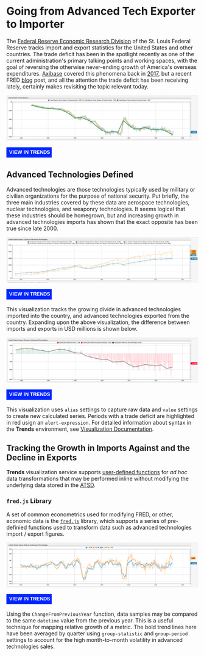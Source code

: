 # Going from Advanced Tech Exporter to Importer

The [Federal Reserve Economic Research Division](https://fred.stlouisfed.org/) of the St. Louis Federal Reserve tracks import and export statistics for the United States and other countries. The trade deficit has been in the spotlight recently as one of the current administration's primary talking points and working spaces, with the goal of reversing the otherwise never-ending growth of America's overseas expenditures. [Axibase](https://axibase.com/) covered this phenomena back in [2017](../../USInternationalTrade/README.md), but a recent FRED [blog](https://fredblog.stlouisfed.org/2018/05/the-high-tech-trade-balance/) post, and all the attention the trade deficit has been receiving lately, certainly makes revisiting the topic relevant today.

![](images/overall-trade-balance.png)

[![](images/button-new.png)](https://trends.axibase.com/966ab533#fullscreen)

## Advanced Technologies Defined

Advanced technologies are those technologies typically used by military or civilian organizations for the purpose of national security. Put briefly, the three main industries covered by these data are aerospace technologies, nuclear technologies, and weaponry technologies. It seems logical that these industries should be homegrown, but and increasing growth in advanced technologies imports has shown that the exact opposite has been true since late 2000.

![](images/tech-import-export.png)

[![](images/button-new.png)](https://trends.axibase.com/55cc64c5#fullscreen)

This visualization tracks the growing divide in advanced technologies imported into the country, and advanced technologies exported from the country. Expanding upon the above visualization, the difference between imports and exports in USD millions is shown below.

![](images/import-export-difference.png)

[![](images/button-new.png)](https://trends.axibase.com/31b5a64e#fullscreen)

This visualization uses `alias` settings to capture raw data and `value` settings to create new calculated series. Periods with a trade deficit are highlighted in red usign an `alert-expression`. For detailed information about syntax in the **Trends** environment, see [Visualization Documentation](https://axibase.com/products/axibase-time-series-database/visualization/widgets/).

## Tracking the Growth in Imports Against and the Decline in Exports

**Trends** visualization service supports [user-defined functions](../../how-to/shared/trends.md#user-defined-functions) for *ad hoc* data transformations that may be performed inline without modifying the underlying data stored in the [ATSD](https://axibase.com/products/axibase-time-series-database/).

### `fred.js` Library

A set of common econometrics used for modifying FRED, or other, economic data is the [`fred.js`](../../how-to/shared/trends.md#fred-library) library, which supports a series of pre-definied functions used to transform data such as advanced technologies import / export figures.

![](images/change-from-previous-year.png)

[![](images/button-new.png)](https://trends.axibase.com/b3acc1ea#fullscreen)

Using the `ChangeFromPreviousYear` function, data samples may be compared to the same `datetime` value from the previous year. This is a useful technique for mapping relative growth of a metric. The bold trend lines here have been averaged by quarter using `group-statistic` and `group-period` settings to account for the high month-to-month volatility in advanced technologies sales.

